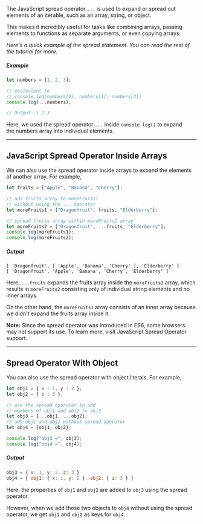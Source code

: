 The JavaScript spread operator `...` is used to expand or spread out elements of an iterable, such as an array, string, or object.

This makes it incredibly useful for tasks like combining arrays, passing elements to functions as separate arguments, or even copying arrays.

*Here's a quick example of the spread statement. You can read the rest of the tutorial for more.*

##### Example
```js
let numbers = [1, 2, 3];

// equivalent to
// console.log(numbers[0], numbers[1], numbers[2])
console.log(...numbers);

// Output: 1 2 3
```

Here, we used the spread operator `...` inside `console.log()` to expand the numbers array into individual elements.
***

## JavaScript Spread Operator Inside Arrays
We can also use the spread operator inside arrays to expand the elements of another array. For example,
```js
let fruits = ["Apple", "Banana", "Cherry"];

// add fruits array to moreFruits1
// without using the ... operator
let moreFruits1 = ["Dragonfruit", fruits, "Elderberry"];

// spread fruits array within moreFruits2 array
let moreFruits2 = ["Dragonfruit", ...fruits, "Elderberry"];
console.log(moreFruits1);
console.log(moreFruits2);
```

##### Output
```
[ 'Dragonfruit', [ 'Apple', 'Banana', 'Cherry' ], 'Elderberry' ]
[ 'Dragonfruit', 'Apple', 'Banana', 'Cherry', 'Elderberry' ]
```

Here, `...fruits` expands the fruits array inside the `moreFruits2` array, which results in `moreFruits2` consisting only of individual string elements and no inner arrays.

On the other hand, the `moreFruits1` array consists of an inner array because we didn't expand the fruits array inside it.

**Note:** Since the spread operator was introduced in ES6, some browsers may not support its use. To learn more, visit JavaScript Spread Operator support.
***

## Spread Operator With Object
You can also use the spread operator with object literals. For example,
```js
let obj1 = { x : 1, y : 2 };
let obj2 = { z : 3 };

// use the spread operator to add
// members of obj1 and obj2 to obj3
let obj3 = {...obj1, ...obj2};
// add obj1 and obj2 without spread operator
let obj4 = {obj1, obj2};

console.log("obj3 =", obj3);
console.log("obj4 =", obj4);
```

##### Output
```js
obj3 = { x: 1, y: 2, z: 3 }
obj4 = { obj1: { x: 1, y: 2 }, obj2: { z: 3 } }
```
Here, the properties of `obj1` and `obj2` are added to `obj3` using the spread operator.

However, when we add those two objects to `obj4` without using the spread operator, we get `obj1` and `obj2` as keys for `obj4`.
